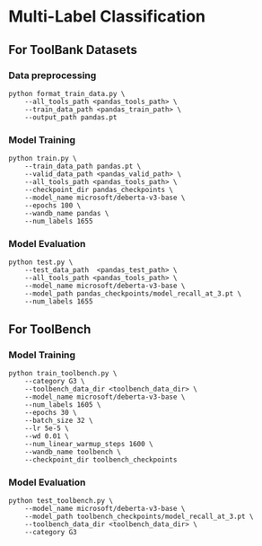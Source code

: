 # Multi-Label Classification

## For ToolBank Datasets
### Data preprocessing
```
python format_train_data.py \
    --all_tools_path <pandas_tools_path> \
    --train_data_path <pandas_train_path> \
    --output_path pandas.pt
```

### Model Training
```
python train.py \
    --train_data_path pandas.pt \
    --valid_data_path <pandas_valid_path> \
    --all_tools_path <pandas_tools_path> \
    --checkpoint_dir pandas_checkpoints \
    --model_name microsoft/deberta-v3-base \
    --epochs 100 \
    --wandb_name pandas \
    --num_labels 1655
```

### Model Evaluation
```
python test.py \
    --test_data_path  <pandas_test_path> \
    --all_tools_path <pandas_tools_path> \
    --model_name microsoft/deberta-v3-base \
    --model_path pandas_checkpoints/model_recall_at_3.pt \
    --num_labels 1655
```

## For ToolBench
### Model Training
```
python train_toolbench.py \
    --category G3 \
    --toolbench_data_dir <toolbench_data_dir> \
    --model_name microsoft/deberta-v3-base \
    --num_labels 1605 \
    --epochs 30 \
    --batch_size 32 \
    --lr 5e-5 \
    --wd 0.01 \
    --num_linear_warmup_steps 1600 \
    --wandb_name toolbench \
    --checkpoint_dir toolbench_checkpoints
```

### Model Evaluation
```
python test_toolbench.py \
    --model_name microsoft/deberta-v3-base \
    --model_path toolbench_checkpoints/model_recall_at_3.pt \
    --toolbench_data_dir <toolbench_data_dir> \
    --category G3
```
